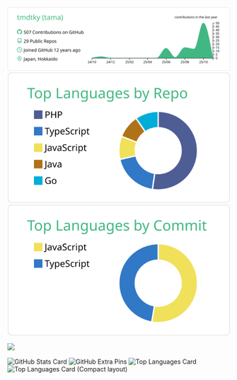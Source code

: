 [![](https://raw.githubusercontent.com/tmdtky/tmdtky/master/profile-summary-card-output/vue/0-profile-details.svg)](https://github.com/vn7n24fzkq/github-profile-summary-cards)
[![](https://raw.githubusercontent.com/tmdtky/tmdtky/master/profile-summary-card-output/vue/1-repos-per-language.svg)](https://github.com/vn7n24fzkq/github-profile-summary-cards)
[![](https://raw.githubusercontent.com/tmdtky/tmdtky/master/profile-summary-card-output/vue/2-most-commit-language.svg)](https://github.com/vn7n24fzkq/github-profile-summary-cards)

![](https://komarev.com/ghpvc/?username=tmdtky&color=green)

![GitHub Stats Card](https://github-readme-stats.vercel.app/api?username=zizi4n5)
![GitHub Extra Pins](https://github-readme-stats.vercel.app/api/pin/?username=zizi4n5&repo=homebridge-switchbot-for-mac)
![Top Languages Card](https://github-readme-stats.vercel.app/api/top-langs/?username=zizi4n5)
![Top Languages Card (Compact layout)](https://github-readme-stats.vercel.app/api/top-langs/?username=zizi4n5&layout=compact)
